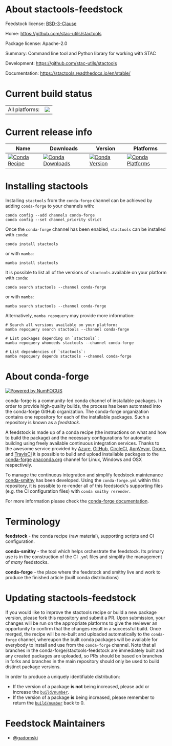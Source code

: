 About stactools-feedstock
=========================

Feedstock license: [BSD-3-Clause](https://github.com/conda-forge/stactools-feedstock/blob/main/LICENSE.txt)

Home: https://github.com/stac-utils/stactools

Package license: Apache-2.0

Summary: Command line tool and Python library for working with STAC

Development: https://github.com/stac-utils/stactools

Documentation: https://stactools.readthedocs.io/en/stable/

Current build status
====================


<table><tr><td>All platforms:</td>
    <td>
      <a href="https://dev.azure.com/conda-forge/feedstock-builds/_build/latest?definitionId=16502&branchName=main">
        <img src="https://dev.azure.com/conda-forge/feedstock-builds/_apis/build/status/stactools-feedstock?branchName=main">
      </a>
    </td>
  </tr>
</table>

Current release info
====================

| Name | Downloads | Version | Platforms |
| --- | --- | --- | --- |
| [![Conda Recipe](https://img.shields.io/badge/recipe-stactools-green.svg)](https://anaconda.org/conda-forge/stactools) | [![Conda Downloads](https://img.shields.io/conda/dn/conda-forge/stactools.svg)](https://anaconda.org/conda-forge/stactools) | [![Conda Version](https://img.shields.io/conda/vn/conda-forge/stactools.svg)](https://anaconda.org/conda-forge/stactools) | [![Conda Platforms](https://img.shields.io/conda/pn/conda-forge/stactools.svg)](https://anaconda.org/conda-forge/stactools) |

Installing stactools
====================

Installing `stactools` from the `conda-forge` channel can be achieved by adding `conda-forge` to your channels with:

```
conda config --add channels conda-forge
conda config --set channel_priority strict
```

Once the `conda-forge` channel has been enabled, `stactools` can be installed with `conda`:

```
conda install stactools
```

or with `mamba`:

```
mamba install stactools
```

It is possible to list all of the versions of `stactools` available on your platform with `conda`:

```
conda search stactools --channel conda-forge
```

or with `mamba`:

```
mamba search stactools --channel conda-forge
```

Alternatively, `mamba repoquery` may provide more information:

```
# Search all versions available on your platform:
mamba repoquery search stactools --channel conda-forge

# List packages depending on `stactools`:
mamba repoquery whoneeds stactools --channel conda-forge

# List dependencies of `stactools`:
mamba repoquery depends stactools --channel conda-forge
```


About conda-forge
=================

[![Powered by
NumFOCUS](https://img.shields.io/badge/powered%20by-NumFOCUS-orange.svg?style=flat&colorA=E1523D&colorB=007D8A)](https://numfocus.org)

conda-forge is a community-led conda channel of installable packages.
In order to provide high-quality builds, the process has been automated into the
conda-forge GitHub organization. The conda-forge organization contains one repository
for each of the installable packages. Such a repository is known as a *feedstock*.

A feedstock is made up of a conda recipe (the instructions on what and how to build
the package) and the necessary configurations for automatic building using freely
available continuous integration services. Thanks to the awesome service provided by
[Azure](https://azure.microsoft.com/en-us/services/devops/), [GitHub](https://github.com/),
[CircleCI](https://circleci.com/), [AppVeyor](https://www.appveyor.com/),
[Drone](https://cloud.drone.io/welcome), and [TravisCI](https://travis-ci.com/)
it is possible to build and upload installable packages to the
[conda-forge](https://anaconda.org/conda-forge) [anaconda.org](https://anaconda.org/)
channel for Linux, Windows and OSX respectively.

To manage the continuous integration and simplify feedstock maintenance
[conda-smithy](https://github.com/conda-forge/conda-smithy) has been developed.
Using the ``conda-forge.yml`` within this repository, it is possible to re-render all of
this feedstock's supporting files (e.g. the CI configuration files) with ``conda smithy rerender``.

For more information please check the [conda-forge documentation](https://conda-forge.org/docs/).

Terminology
===========

**feedstock** - the conda recipe (raw material), supporting scripts and CI configuration.

**conda-smithy** - the tool which helps orchestrate the feedstock.
                   Its primary use is in the construction of the CI ``.yml`` files
                   and simplify the management of *many* feedstocks.

**conda-forge** - the place where the feedstock and smithy live and work to
                  produce the finished article (built conda distributions)


Updating stactools-feedstock
============================

If you would like to improve the stactools recipe or build a new
package version, please fork this repository and submit a PR. Upon submission,
your changes will be run on the appropriate platforms to give the reviewer an
opportunity to confirm that the changes result in a successful build. Once
merged, the recipe will be re-built and uploaded automatically to the
`conda-forge` channel, whereupon the built conda packages will be available for
everybody to install and use from the `conda-forge` channel.
Note that all branches in the conda-forge/stactools-feedstock are
immediately built and any created packages are uploaded, so PRs should be based
on branches in forks and branches in the main repository should only be used to
build distinct package versions.

In order to produce a uniquely identifiable distribution:
 * If the version of a package **is not** being increased, please add or increase
   the [``build/number``](https://docs.conda.io/projects/conda-build/en/latest/resources/define-metadata.html#build-number-and-string).
 * If the version of a package **is** being increased, please remember to return
   the [``build/number``](https://docs.conda.io/projects/conda-build/en/latest/resources/define-metadata.html#build-number-and-string)
   back to 0.

Feedstock Maintainers
=====================

* [@gadomski](https://github.com/gadomski/)


